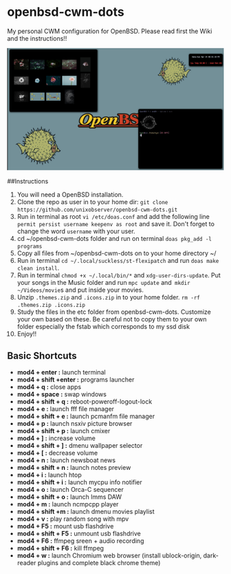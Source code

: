 # openbsd-cwm-dots
My personal CWM configuration for OpenBSD. Please read first the Wiki and the instructions!!

![openbsd](OpenBSD.png)

##Instructions

1. You will need a OpenBSD installation.
2. Clone the repo as user in to your home dir: `git clone https://github.com/unixobserver/openbsd-cwm-dots.git` 
3. Run in terminal as root `vi /etc/doas.conf` and add the following line `permit persist username keepenv as root` and save it. Don't forget to change the word `username` with your user.
4. cd ~/openbsd-cwm-dots folder and run on terminal `doas pkg_add -l programs`
5. Copy all files from ~/openbsd-cwm-dots on to your home directory ~/
6. Run in terminal  `cd ~/.local/suckless/st-flexipatch` and run `doas make clean install`.
7. Run in terminal `chmod +x ~/.local/bin/*` and `xdg-user-dirs-update`. Put your songs in the Music folder and run `mpc update`  and` mkdir ~/Videos/movie`s and put inside your movies.
8. Unzip `.themes.zip` and `.icons.zip` in to your home folder. `rm -rf .themes.zip .icons.zip`
9. Study the files in the etc folder from openbsd-cwm-dots. Customize your own based on these. Be careful not to copy them to your own folder especially the fstab which corresponds to my ssd disk
10. Enjoy!!

## Basic Shortcuts

- **mod4 + enter        :** launch terminal
- **mod4 + shift +enter :** programs launcher
- **mod4 + q            :** close apps 
- **mod4 + space        :** swap windows
- **mod4 + shift + q    :** reboot-poweroff-logout-lock 
- **mod4 + e            :** launch fff file manager
- **mod4 + shift + e    :** launch pcmanfm file manager
- **mod4 + p            :** launch nsxiv picture browser
- **mod4 + shift + p    :** launch cmixer
- **mod4 + ]            :** increase volume
- **mod4 + shift + ]    :** dmenu wallpaper selector
- **mod4 + [            :** decrease volume
- **mod4 + n            :** launch newsboat news
- **mod4 + shift + n    :** launch notes preview
- **mod4 + i            :** launch htop
- **mod4 + shift + i    :** launch mycpu info notifier
- **mod4 + o            :** launch Orca-C sequencer
- **mod4 + shift + o    :** launch lmms DAW
- **mod4 + m            :** launch ncmpcpp player
- **mod4 + shift +m     :** launch dmenu movies playlist
- **mod4 + v            :** play random song with mpv 
- **mod4 + F5           :** mount usb flashdrive
- **mod4 + shift + F5   :** unmount usb flashdrive
- **mod4 + F6           :** ffmpeg sreen + audio recording
- **mod4 + shift + F6   :** kill ffmpeg
- **mod4 + w            :** launch Chromium web browser (install ublock-origin, dark-reader plugins and complete black chrome theme)

